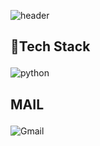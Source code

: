 ![header](https://capsule-render.vercel.app/api?type=Cylinder&color=191970&customColorList=0&height=200&section=header&text=Chaewon_Oh&fontColor=FFE2A7&animation=twinkling&stroke=FFA07A&strokeWidth=3&desc=HELLO%20WORLD%20&descAlign=65&descAlignY=72&fontAlignY=48&descSize=25)

## 🔧Tech Stack </p>
![python](https://img.shields.io/badge/python-F0F8FF?style=flat-square&logo=#3776AB&logoColor=white)   



## MAIL</p>
![Gmail](https://img.shields.io/badge/Gmail-FFE4E1?style=flat-square)
